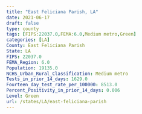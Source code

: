 ```yaml
---
title: "East Feliciana Parish, LA"
date: 2021-06-17
draft: false
type: county
tags: [FIPS:22037.0,FEMA:6.0,Medium metro,Green]
categories: [LA]
County: East Feliciana Parish
State: LA
FIPS: 22037.0
FEMA_Region: 6.0
Population: 19135.0
NCHS_Urban_Rural_Classification: Medium metro
Tests_in_prior_14_days: 1629.0
Fourteen_day_test_rate_per_100000: 8513.0
Percent_Positivity_in_prior_14_days: 0.006
Level: Green
url: /states/LA/east-feliciana-parish
---
```



